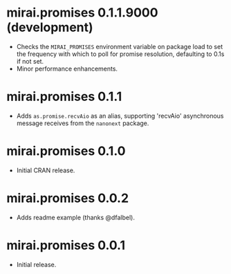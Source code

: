 # mirai.promises 0.1.1.9000 (development)

* Checks the `MIRAI_PROMISES` environment variable on package load to set the frequency with which to poll for promise resolution, defaulting to 0.1s if not set.
* Minor performance enhancements.

# mirai.promises 0.1.1

* Adds `as.promise.recvAio` as an alias, supporting 'recvAio' asynchronous message receives from the `nanonext` package.

# mirai.promises 0.1.0

* Initial CRAN release.

# mirai.promises 0.0.2

* Adds readme example (thanks @dfalbel).

# mirai.promises 0.0.1

* Initial release.
